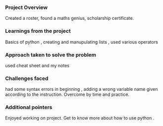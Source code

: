 ### Project Overview

 Created a roster, found a maths genius, scholarship  certificate.


### Learnings from the project

 Basics of python , creating and manupulating lists , used various operators


### Approach taken to solve the problem

 used cheat sheet and my notes


### Challenges faced

 had some syntax errors in beginning , adding a wrong variable name given according to the instruction. Overcome by time and practice.


### Additional pointers

 Enjoyed working on project. Get to know more about how to use python .


